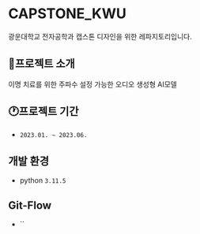 # CAPSTONE_KWU
광운대학교 전자공학과 캡스톤 디자인을 위한 레파지토리입니다.
## 📢프로젝트 소개
이명 치료를 위한 주파수 설정 가능한 오디오 생성형 AI모델
## 🕐프로젝트 기간
- `2023.01. ~ 2023.06.`
## 개발 환경
- python `3.11.5`
## Git-Flow
- ``
